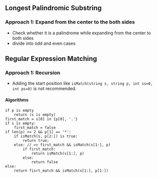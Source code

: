 ## Longest Palindromic Substring

### Approach 1: Expand from the center to the both sides

+ Check whether it is a palindrome while expanding from the center to both sides
+ divide into odd and even cases

## Regular Expression Matching

### Approach 1: Recursion

+ Adding the start position like `isMatch(string s, string p, int ss=0, int ps=0)` is not recommended.

#### Algorithms

```
if p is empty
    return (s is empty)
first_match = s[0] in {p[0], '.'}
if s is empty:
    first_match = false
if len(p) >= 2 && p[1] == '*':
    if isMatch(s, p[2:]) is true:
        return true;
    else: // => first_match && isMatch(s[1:], p)
        if first_match:
            return isMatch(s[1:], p)
        else:
            return false
else:
    return fisrt_match && isMatch(s[1:], p[1:])
```




